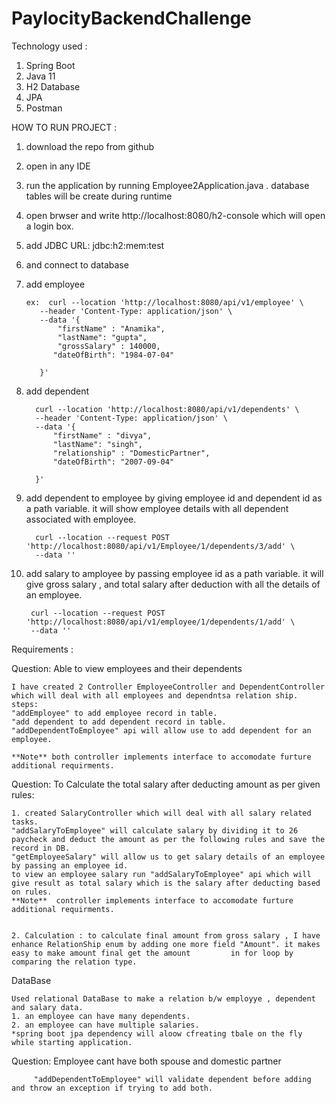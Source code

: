 # PaylocityBackendChallenge

Technology used :
   1. Spring Boot
   2. Java 11
   3. H2 Database
   4. JPA
   5. Postman

HOW TO RUN PROJECT :

  1. download the repo from github
  2. open in any IDE
  3. run the application by running Employee2Application.java . database tables will be create during runtime
  4. open brwser and write http://localhost:8080/h2-console which will open a login box.
  5. add JDBC URL: jdbc:h2:mem:test 
  6. and connect to database
  7. add employee

         ex:  curl --location 'http://localhost:8080/api/v1/employee' \
            --header 'Content-Type: application/json' \
            --data '{   
                "firstName" : "Anamika",
                "lastName": "gupta",
                "grossSalary" : 140000,
               "dateOfBirth": "1984-07-04"
                
            }'

8. add dependent

         curl --location 'http://localhost:8080/api/v1/dependents' \
         --header 'Content-Type: application/json' \
         --data '{
             "firstName" : "divya",
             "lastName": "singh",
             "relationship" : "DomesticPartner",
             "dateOfBirth": "2007-09-04"
             
         }'

9. add dependent to employee by giving employee id and dependent id as a path variable. it will show employee details with all dependent associated with employee.
   
         curl --location --request POST 'http://localhost:8080/api/v1/Employee/1/dependents/3/add' \  
         --data ''

10. add salary to amployee by passing employee id as a path variable. it will give gross salary , and total salary after deduction with all the details of an employee.

         curl --location --request POST 'http://localhost:8080/api/v1/employee/1/dependents/1/add' \
         --data ''
    


Requirements :

Question: Able to view employees and their dependents

    I have created 2 Controller EmployeeController and DependentController which will deal with all employees and dependntsa relation ship.
    steps:
    "addEmployee" to add employee record in table.
    "add dependent to add dependent record in table.
    "addDependentToEmployee" api will allow use to add dependent for an employee.
    
    **Note** both controller implements interface to accomodate furture additional requirments.
   

Question: To Calculate the total salary after deducting amount as per given rules:

    1. created SalaryController which will deal with all salary related tasks.
    "addSalaryToEmployee" will calculate salary by dividing it to 26 paycheck and deduct the amount as per the following rules and save the record in DB. 
    "getEmployeeSalary" will allow us to get salary details of an employee by passing an employee id.
    to view an employee salary run "addSalaryToEmployee" api which will give result as total salary which is the salary after deducting based on rules.
    **Note**  controller implements interface to accomodate furture additional requirments.


    2. Calculation : to calculate final amount from gross salary , I have enhance RelationShip enum by adding one more field "Amount". it makes easy to make amount final get the amount         in for loop by comparing the relation type.

DataBase 

    Used relational DataBase to make a relation b/w employye , dependent and salary data.
    1. an employee can have many dependents.
    2. an employee can have multiple salaries.
    *spring boot jpa dependency will aloow cfreating tbale on the fly while starting application.

Question: Employee cant have both spouse and domestic partner 

         "addDependentToEmployee" will validate dependent before adding and throw an exception if trying to add both.
    
    
